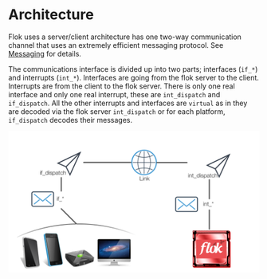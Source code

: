 # Architecture
Flok uses a server/client architecture has one two-way communication channel that uses an extremely efficient messaging protocol.  See [Messaging](./messaging.md) for details.

The communications interface is divided up into two parts; interfaces (`if_*`) and interrupts (`int_*`).  Interfaces are going from the flok server to the client.  Interrupts are from the client to the flok server. There is only one real interface and only one real interrupt, these are `int_dispatch` and `if_dispatch`.  All the other interrupts and interfaces are `virtual` as in they are decoded via the flok server `int_dispatch` or for each platform, `if_dispatch` decodes their messages.

![Arch](./images/flok_arch.png)
